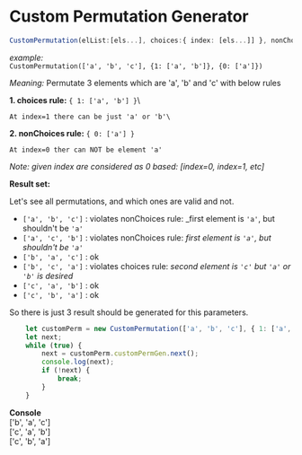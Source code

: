 # Custom Permutation Generator

```typescript
CustomPermutation(elList:[els...], choices:{ index: [els...]] }, nonChoices:{ index: [els...]] })
```

_example:_\
`CustomPermutation(['a', 'b', 'c'], {1: ['a', 'b']}, {0: ['a']})`

_Meaning:_ Permutate 3 elements which are 'a', 'b' and 'c' with below rules

__1. choices rule:__ `{ 1: ['a', 'b'] }`\

    At index=1 there can be just 'a' or 'b'\

__2. nonChoices rule:__ `{ 0: ['a'] }`

    At index=0 ther can NOT be element 'a'

_Note: given index are considered as 0 based: [index=0, index=1, etc]_

__Result set:__

Let's see all permutations, and which ones are valid and not.
- `['a', 'b', 'c']` : violates nonChoices rule: _first element is `'a'`, but shouldn't be `'a'`
- `['a', 'c', 'b']` : violates nonChoices rule: _first element is `'a'`, but shouldn't be `'a'`_
- `['b', 'a', 'c']` : ok
- `['b', 'c', 'a']` : violates choices rule: _second element is `'c'` but `'a'` or `'b'` is desired_
- `['c', 'a', 'b']` : ok
- `['c', 'b', 'a']` : ok

So there is just 3 result should be generated for this parameters.

```javascript
    let customPerm = new CustomPermutation(['a', 'b', 'c'], { 1: ['a', 'b'] }, { 0: ['a'] });
    let next;
    while (true) {
        next = customPerm.customPermGen.next();
        console.log(next);
        if (!next) {
            break;
        }
    }
```

__Console__\
['b', 'a', 'c']\
['c', 'a', 'b']\
['c', 'b', 'a']